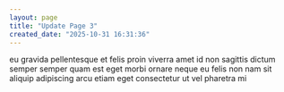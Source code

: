 ```yaml
---
layout: page
title: "Update Page 3"
created_date: "2025-10-31 16:31:36"
---
```


eu gravida pellentesque et felis proin viverra amet id non sagittis dictum semper semper quam est eget morbi ornare neque eu felis non nam sit aliquip adipiscing arcu etiam eget consectetur ut vel pharetra mi 
